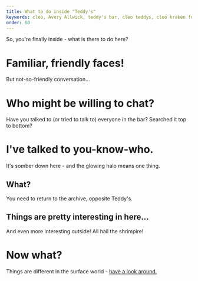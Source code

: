 ```yaml
---
title: What to do inside "Teddy's"
keywords: cleo, Avery Allwick, teddy's bar, cleo teddys, cleo kraken fodder, how to play kraken fodder, teddy mcinally death card, cleo afterlife, death card
order: 60
---
```


So, you're finally inside - what is there to do here?

# Familiar, friendly faces!
But not-so-friendly conversation...

# Who might be willing to chat?
Have you talked to (or tried to talk to) everyone in the bar? Searched it top to bottom?

# I've talked to you-know-who.
It's somber down here - and the glowing halo means one thing.

## What?
You need to return to the archive, opposite Teddy's.

## Things are pretty interesting in here...
And even more interesting outside! All hail the shrimpire!

# Now what?
Things are different in the surface world - [have a look around.](Alive/index.md)